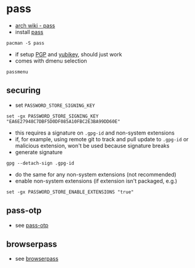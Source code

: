 # pass

- [arch wiki - pass](https://wiki.archlinux.org/title/Pass)
- install [pass](https://www.passwordstore.org/)

```shell
pacman -S pass
```

- if setup [PGP](/pkgs/tools/security/gnupg.md) and
  [yubikey](/pkgs/tools/misc/yubikey-manager.md), should just work
- comes with dmenu selection

```shell
passmenu
```

## securing

- set `PASSWORD_STORE_SIGNING_KEY`

```fish
set -gx PASSWORD_STORE_SIGNING_KEY "EA6E27948C7DBF5D0DF085A10FBC2E3BA99DD60E"
```

- this requires a signature on `.gpg-id` and non-system extensions
- if, for example, using remote git to track and pull update to `.gpg-id`
  or malicious extension, won't be used because signature breaks
- generate signature

```shell
gpg --detach-sign .gpg-id
```

- do the same for any non-system extensions (not recommended)
- enable non-system extensions (if extension isn't packaged, e.g.)

```fish
set -gx PASSWORD_STORE_ENABLE_EXTENSIONS "true"
```

## pass-otp

- see [pass-otp](/pkgs/tools/security/pass/extensions/otp.md)

## browserpass

- see [browserpass](/pkgs/tools/security/browserpass.md)
